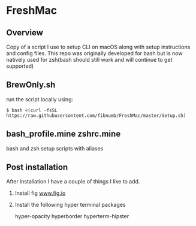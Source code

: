 # FreshMac

## Overview

Copy of a script I use to setup CLI on macOS along with setup instructions and config files.  This repo was originally developed for bash but is now natively used for zsh(bash should still work and will continue to get supported)

## BrewOnly.sh



run the script locally using:

```  
$ bash <(curl -fsSL https://raw.githubusercontent.com/fibnumb/FreshMac/master/Setup.sh) 
```



## bash_profile.mine zshrc.mine

bash and zsh setup scripts with aliases

## Post installation

After installation I have a couple of things I like to add.

1) Install fig
	www.fig.io

2) Install the following hyper terminal packages 

	hyper-opacity
	hyperborder
	hyperterm-hipster
